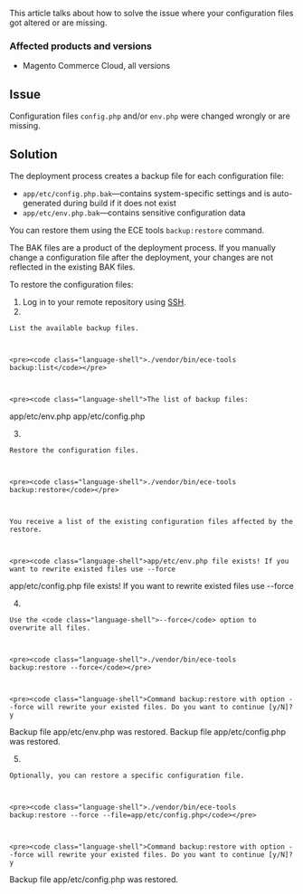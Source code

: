 This article talks about how to solve the issue where your configuration files got altered or are missing.&nbsp;

### Affected products and versions

*   Magento Commerce Cloud, all versions

## Issue

Configuration files `` config.php `` and/or `` env.php `` were changed wrongly or are missing.

## Solution

The deployment process creates a backup file for each configuration file:

*   `` app/etc/config.php.bak ``—contains system-specific settings and is auto-generated during build if it does not exist
*   `` app/etc/env.php.bak ``—contains sensitive configuration data

You can restore them using the ECE tools `` backup:restore `` command.

<p class="info">The BAK files are a product of the deployment process. If you manually change a configuration file after the deployment, your changes are not reflected in the existing BAK files.</p>

To restore the configuration files:

1.   Log in to your remote repository using <a href="https://devdocs.magento.com/guides/v2.3/cloud/env/environments-ssh.html#ssh" target="_self">SSH</a>.
2.   
    
    List the available backup files.
    
    
    
    <pre><code class="language-shell">./vendor/bin/ece-tools backup:list</code></pre>
    
    
    
    <pre><code class="language-shell">The list of backup files:
app/etc/env.php
app/etc/config.php</code></pre>
    
    
3.   
    
    Restore the configuration files.
    
    
    
    <pre><code class="language-shell">./vendor/bin/ece-tools backup:restore</code></pre>
    
    
    
    You receive a list of the existing configuration files affected by the restore.
    
    
    
    <pre><code class="language-shell">app/etc/env.php file exists! If you want to rewrite existed files use --force
app/etc/config.php file exists! If you want to rewrite existed files use --force</code></pre>
    
    
4.   
    
    Use the <code class="language-shell">--force</code> option to overwrite all files.
    
    
    
    <pre><code class="language-shell">./vendor/bin/ece-tools backup:restore --force</code></pre>
    
    
    
    <pre><code class="language-shell">Command backup:restore with option --force will rewrite your existed files. Do you want to continue [y/N]?y
Backup file app/etc/env.php was restored.
Backup file app/etc/config.php was restored.</code></pre>
    
    
5.   
    
    Optionally, you can restore a specific configuration file.
    
    
    
    <pre><code class="language-shell">./vendor/bin/ece-tools backup:restore --force --file=app/etc/config.php</code></pre>
    
    
    
    <pre><code class="language-shell">Command backup:restore with option --force will rewrite your existed files. Do you want to continue [y/N]?y
Backup file app/etc/config.php was restored.</code></pre>
    
    